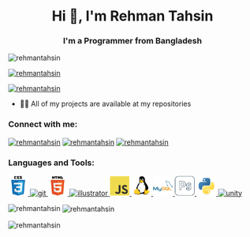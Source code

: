 <h1 align="center">Hi 👋, I'm Rehman Tahsin</h1>
<h3 align="center">I'm a Programmer from Bangladesh</h3>

<p align="left"> <img src="https://komarev.com/ghpvc/?username=rehmantahsin&label=Profile%20views&color=0e75b6&style=flat" alt="rehmantahsin" /> </p>

<p align="left"> <a href="https://github.com/ryo-ma/github-profile-trophy"><img src="https://github-profile-trophy.vercel.app/?username=rehmantahsin" alt="rehmantahsin" /></a> </p>

<p align="left"> <a href="https://twitter.com/rehmantahsin" target="blank"><img src="https://img.shields.io/twitter/follow/rehmantahsin?logo=twitter&style=for-the-badge" alt="rehmantahsin" /></a> </p>

- 👨‍💻 All of my projects are available at my repositories
<h3 align="left">Connect with me:</h3>
<p align="left">
<a href="https://twitter.com/rehmantahsin" target="blank"><img align="center" src="https://raw.githubusercontent.com/rahuldkjain/github-profile-readme-generator/master/src/images/icons/Social/twitter.svg" alt="rehmantahsin" height="30" width="40" /></a>
<a href="https://linkedin.com/in/rehmantahsin" target="blank"><img align="center" src="https://raw.githubusercontent.com/rahuldkjain/github-profile-readme-generator/master/src/images/icons/Social/linked-in-alt.svg" alt="rehmantahsin" height="30" width="40" /></a>
<a href="https://fb.com/rehmantahsin" target="blank"><img align="center" src="https://raw.githubusercontent.com/rahuldkjain/github-profile-readme-generator/master/src/images/icons/Social/facebook.svg" alt="rehmantahsin" height="30" width="40" /></a>
</p>

<h3 align="left">Languages and Tools:</h3>
<p align="left"> <a href="https://www.w3schools.com/css/" target="_blank" rel="noreferrer"> <img src="https://raw.githubusercontent.com/devicons/devicon/master/icons/css3/css3-original-wordmark.svg" alt="css3" width="40" height="40"/> </a> <a href="https://git-scm.com/" target="_blank" rel="noreferrer"> <img src="https://www.vectorlogo.zone/logos/git-scm/git-scm-icon.svg" alt="git" width="40" height="40"/> </a> <a href="https://www.w3.org/html/" target="_blank" rel="noreferrer"> <img src="https://raw.githubusercontent.com/devicons/devicon/master/icons/html5/html5-original-wordmark.svg" alt="html5" width="40" height="40"/> </a> <a href="https://www.adobe.com/in/products/illustrator.html" target="_blank" rel="noreferrer"> <img src="https://www.vectorlogo.zone/logos/adobe_illustrator/adobe_illustrator-icon.svg" alt="illustrator" width="40" height="40"/> </a> <a href="https://developer.mozilla.org/en-US/docs/Web/JavaScript" target="_blank" rel="noreferrer"> <img src="https://raw.githubusercontent.com/devicons/devicon/master/icons/javascript/javascript-original.svg" alt="javascript" width="40" height="40"/> </a> <a href="https://www.linux.org/" target="_blank" rel="noreferrer"> <img src="https://raw.githubusercontent.com/devicons/devicon/master/icons/linux/linux-original.svg" alt="linux" width="40" height="40"/> </a> <a href="https://www.mysql.com/" target="_blank" rel="noreferrer"> <img src="https://raw.githubusercontent.com/devicons/devicon/master/icons/mysql/mysql-original-wordmark.svg" alt="mysql" width="40" height="40"/> </a> <a href="https://www.photoshop.com/en" target="_blank" rel="noreferrer"> <img src="https://raw.githubusercontent.com/devicons/devicon/master/icons/photoshop/photoshop-line.svg" alt="photoshop" width="40" height="40"/> </a> <a href="https://www.python.org" target="_blank" rel="noreferrer"> <img src="https://raw.githubusercontent.com/devicons/devicon/master/icons/python/python-original.svg" alt="python" width="40" height="40"/> </a> <a href="https://unity.com/" target="_blank" rel="noreferrer"> <img src="https://www.vectorlogo.zone/logos/unity3d/unity3d-icon.svg" alt="unity" width="40" height="40"/> </a> </p>

<p><img align="left" src="https://github-readme-stats.vercel.app/api/top-langs?username=rehmantahsin&show_icons=true&locale=en&layout=compact" alt="rehmantahsin" /></p>

<p>&nbsp;<img align="center" src="https://github-readme-stats.vercel.app/api?username=rehmantahsin&show_icons=true&locale=en" alt="rehmantahsin" /></p>

<p><img align="center" src="https://github-readme-streak-stats.herokuapp.com/?user=rehmantahsin&" alt="rehmantahsin" /></p>

